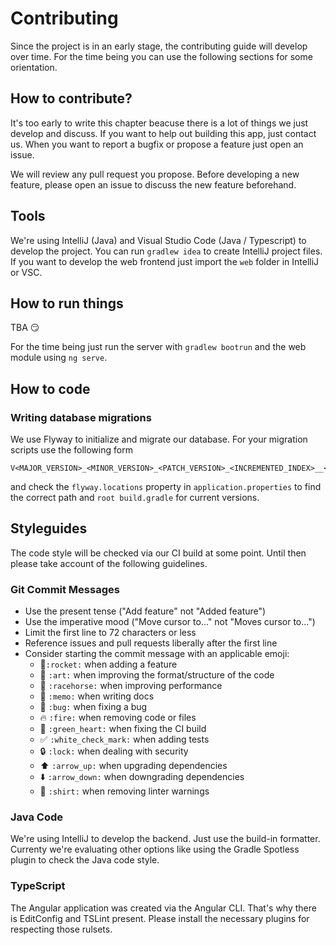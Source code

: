 # Contributing

Since the project is in an early stage, the contributing guide will develop over time. For the time being you can use 
the following sections for some orientation.

## How to contribute?

It's too early to write this chapter beacuse there is a lot of things we just develop and discuss. If you want to 
help out building this app, just contact us. When you want to report a bugfix or propose a feature just open an issue.

We will review any pull request you propose. Before developing a new feature, please open an issue to discuss the new
feature beforehand.

## Tools

We're using IntelliJ (Java) and Visual Studio Code (Java / Typescript) to develop the project. You can run 
`gradlew idea` to create IntelliJ project files. If you want to develop the web frontend just import the `web` folder 
in IntelliJ or VSC. 

## How to run things

TBA :smirk:

For the time being just run the server with `gradlew bootrun` and the web module using `ng serve`.

## How to code

### Writing database migrations

We use Flyway to initialize and migrate our database.
For your migration scripts use the following form 
```
V<MAJOR_VERSION>_<MINOR_VERSION>_<PATCH_VERSION>_<INCREMENTED_INDEX>__<DESCRIPTION>.sql
```
and check the `flyway.locations` property in `application.properties` to find the correct path and `root build.gradle` 
for current versions.


## Styleguides

The code style will be checked via our CI build at some point. Until then please take account of the following 
guidelines.

### Git Commit Messages

* Use the present tense ("Add feature" not "Added feature")
* Use the imperative mood ("Move cursor to..." not "Moves cursor to...")
* Limit the first line to 72 characters or less
* Reference issues and pull requests liberally after the first line
* Consider starting the commit message with an applicable emoji:
    * :rocket:`:rocket:` when adding a feature
    * :art: `:art:` when improving the format/structure of the code
    * :racehorse: `:racehorse:` when improving performance
    * :memo: `:memo:` when writing docs
    * :bug: `:bug:` when fixing a bug
    * :fire: `:fire:` when removing code or files
    * :green_heart: `:green_heart:` when fixing the CI build
    * :white_check_mark: `:white_check_mark:` when adding tests
    * :lock: `:lock:` when dealing with security
    * :arrow_up: `:arrow_up:` when upgrading dependencies
    * :arrow_down: `:arrow_down:` when downgrading dependencies
    * :shirt: `:shirt:` when removing linter warnings
    
### Java Code

We're using IntelliJ to develop the backend. Just use the build-in formatter. Currenty we're evaluating other options
like using the Gradle Spotless plugin to check the Java code style.

### TypeScript

The Angular application was created via the Angular CLI. That's why there is EditConfig and TSLint present. Please
install the necessary plugins for respecting those rulsets.